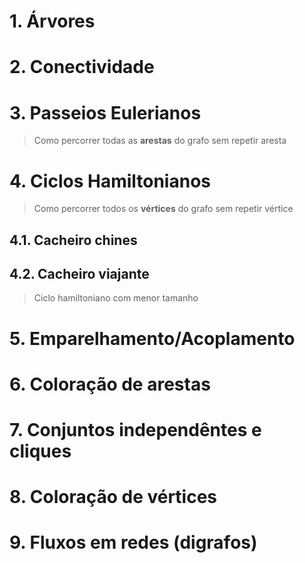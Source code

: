 # 1. Árvores

# 2. Conectividade

# 3. Passeios Eulerianos

> Como percorrer todas as **arestas** do grafo sem repetir aresta

# 4. Ciclos Hamiltonianos

> Como percorrer todos os **vértices** do grafo sem repetir vértice

## 4.1. Cacheiro chines

## 4.2. Cacheiro viajante

> Ciclo hamiltoniano com menor tamanho

# 5. Emparelhamento/Acoplamento

# 6. Coloração de arestas

# 7. Conjuntos independêntes e cliques

# 8. Coloração de vértices

# 9. Fluxos em redes (digrafos)